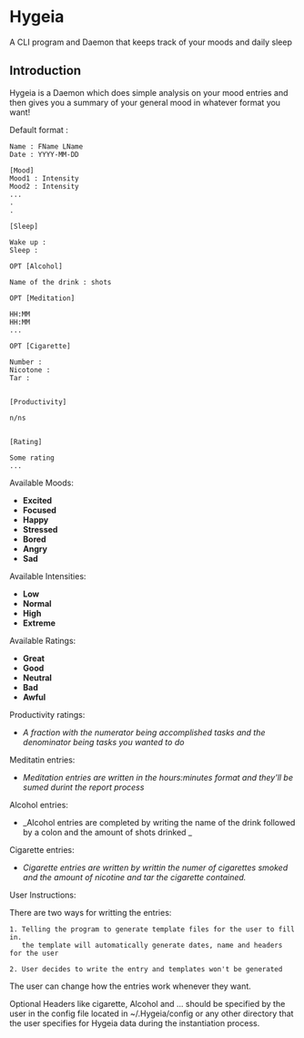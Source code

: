 # Hygeia
A CLI program and Daemon that keeps track of your moods and daily sleep

## Introduction 
Hygeia is a Daemon which does simple analysis on your mood entries and then gives you a summary of your general mood in whatever format you want!


Default format :

``` text
Name : FName LName
Date : YYYY-MM-DD

[Mood]
Mood1 : Intensity
Mood2 : Intensity
...
.
.

[Sleep] 

Wake up :
Sleep : 

OPT [Alcohol]

Name of the drink : shots 

OPT [Meditation]

HH:MM
HH:MM
...

OPT [Cigarette] 

Number :
Nicotone :
Tar : 


[Productivity]

n/ns


[Rating]

Some rating
...
```

Available Moods:
 - **Excited**
 - **Focused**
 - **Happy**
 - **Stressed**
 - **Bored**
 - **Angry**
 - **Sad**

Available Intensities:
 - **Low**
 - **Normal**
 - **High**
 - **Extreme**

Available Ratings:
 - **Great**
 - **Good**
 - **Neutral**
 - **Bad**
 - **Awful**

Productivity ratings:
 - _A fraction with the numerator being accomplished tasks and the denominator being tasks you wanted to do_
 
Meditatin entries:
 - _Meditation entries are written in the hours:minutes format and they'll be 
    sumed durint the report process_
    
Alcohol entries:
 - _Alcohol entries are completed by writing the name of the drink followed by 
    a colon and the amount of shots drinked  _
    
Cigarette entries: 
 - _Cigarette entries are written by writtin the numer of cigarettes smoked and the amount of nicotine and tar 
    the cigarette contained._

User Instructions: 

 There are two ways for writting the entries:

    1. Telling the program to generate template files for the user to fill in.
       the template will automatically generate dates, name and headers for the user 

    2. User decides to write the entry and templates won't be generated 
 
 The user can change how the entries work whenever they want.


 Optional Headers like cigarette, Alcohol and ... should be specified by the user 
 in the config file located in ~/.Hygeia/config or any other directory that the 
 user specifies for Hygeia data during the instantiation process.
 

